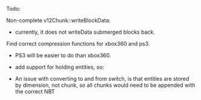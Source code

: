 Todo:

Non-complete v12Chunk::writeBlockData:
- currently, it does not writeData submerged blocks back.

Find correct compression functions for xbox360 and ps3.
- PS3 will be easier to do than xbox360.

- add support for holding entities, so:
- An issue with converting to and from switch, is that entities
are stored by dimension, not chunk, so all chunks would need to
be appended with the correct NBT


